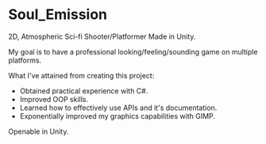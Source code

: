 # Soul_Emission
2D, Atmospheric Sci-fi Shooter/Platformer Made in Unity.

My goal is to have a professional looking/feeling/sounding game on multiple platforms.

What I've attained from creating this project:
- Obtained practical experience with C#.
- Improved OOP skills.
- Learned how to effectively use APIs and it's documentation.
- Exponentially improved my graphics capabilities with GIMP.

Openable in Unity.